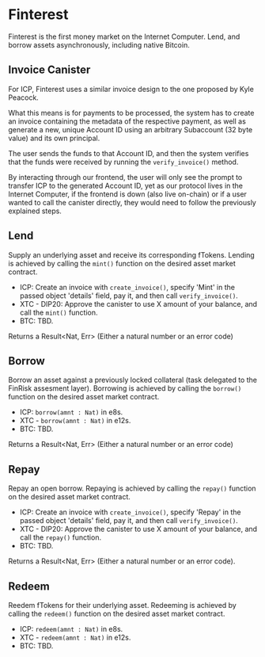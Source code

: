 # Finterest

Finterest is the first money market on the Internet Computer. Lend, and borrow assets asynchronously, including native Bitcoin.

## Invoice Canister

For ICP, Finterest uses a similar invoice design to the one proposed by Kyle Peacock.

What this means is for payments to be processed, the system has to create an invoice containing the metadata of the respective payment, as well as generate a new, unique Account ID using an arbitrary Subaccount (32 byte value) and its own principal.

The user sends the funds to that Account ID, and then the system verifies that the funds were received by running the `verify_invoice()` method.

By interacting through our frontend, the user will only see the prompt to transfer ICP to the generated Account ID, yet as our protocol lives in the Internet Computer, if the frontend is down (also live on-chain) or if a user wanted to call the canister directly, they would need to follow the previously explained steps.

## Lend

Supply an underlying asset and receive its corresponding fTokens. 
Lending is achieved by calling the `mint()` function on the desired asset market contract.

- ICP: Create an invoice with `create_invoice()`, specify 'Mint' in the passed object 'details' field, pay it, and then call `verify_invoice()`.
- XTC - DIP20: Approve the canister to use X amount of your balance, and call the `mint()` function.
- BTC: TBD.

Returns a Result<Nat, Err> (Either a natural number or an error code)

## Borrow

Borrow an asset against a previously locked collateral (task delegated to the FinRisk assesment layer).
Borrowing is achieved by calling the `borrow()` function on the desired asset market contract.

- ICP: `borrow(amnt : Nat)` in e8s.
- XTC - `borrow(amnt : Nat)` in e12s.
- BTC: TBD.

Returns a Result<Nat, Err> (Either a natural number or an error code)

## Repay

Repay an open borrow.
Repaying is achieved by calling the `repay()` function on the desired asset market contract.

- ICP: Create an invoice with `create_invoice()`, specify 'Repay' in the passed object 'details' field, pay it, and then call `verify_invoice()`.
- XTC - DIP20: Approve the canister to use X amount of your balance, and call the `repay()` function.
- BTC: TBD.

Returns a Result<Nat, Err> (Either a natural number or an error code).

## Redeem

Reedem fTokens for their underlying asset.
Redeeming is achieved by calling the `redeem()` function on the desired asset market contract.


- ICP: `redeem(amnt : Nat)` in e8s.
- XTC - `redeem(amnt : Nat)` in e12s.
- BTC: TBD.